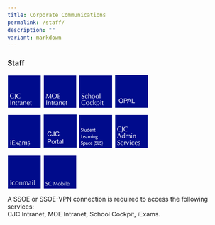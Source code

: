 ```yaml
---
title: Corporate Communications
permalink: /staff/
description: ""
variant: markdown
---
```

### **Staff**

<p><a href="http://d0802jsch01/staff/office/facilities.aspx">
<img src="/images/staff1.jpg" style="width:15%;margin-right:5px;" align="left">
</a></p>

<p><a href="http://intranet.moe.gov.sg/Pages/Home.aspx">
<img src="/images/staff2.jpg" style="width:15%;margin-right:5px;" align="left">
</a></p>

<p><a href="http://schoolcockpit.moe.gov.sg/">
<img src="/images/staff3.jpg" style="width:15%;margin-right:5px;" align="left">
</a></p>

<p><a href="https://idm.opal2.moe.edu.sg/Account/Login">
<img src="/images/staff4.jpg" style="width:15%;margin-right:5px;" align="left">
</a></p>

<br clear="left">

<p><a href="http://iexams.seab.gov.sg/">
<img src="/images/staff5.jpg" style="width:15%;margin-right:5px;" align="left">
</a></p>

<p><a href="https://portal.catholicjc.edu.sg/">
<img src="/images/staff6.jpg" style="width:15%;margin-right:5px;" align="left">
</a></p>

<p><a href="https://vle.learning.moe.edu.sg/login">
<img src="/images/staff7.jpg" style="width:15%;margin-right:5px;" align="left">
</a></p>

<p><a href="https://sites.google.com/a/moe.edu.sg/cjc-admin-services/">
<img src="/images/staff8.jpg" style="width:15%;margin-right:5px;" align="left">
</a></p>

<br clear="left">

<p><a href="https://workspace.google.com/dashboard">
<img src="/images/staff9.jpg" style="width:15%;margin-right:5px;" align="left">
</a></p>

<p><a href="https://scmobile.moe.edu.sg/login">
<img src="/images/staff10.jpg" style="width:15%;margin-right:5px;" align="left">
</a></p>

<br clear="left">

A SSOE or SSOE-VPN connection is required to access the following services:<br>
CJC Intranet, MOE Intranet, School Cockpit, iExams.
